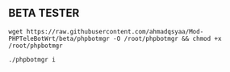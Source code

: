 ## BETA TESTER 
```
wget https://raw.githubusercontent.com/ahmadqsyaa/Mod-PHPTeleBotWrt/beta/phpbotmgr -O /root/phpbotmgr && chmod +x /root/phpbotmgr
```

```
./phpbotmgr i
```
